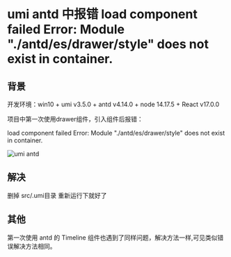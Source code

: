 # umi antd 中报错 load component failed Error: Module "./antd/es/drawer/style" does not exist in container.

## 背景

开发环境：win10 + umi v3.5.0 + antd v4.14.0 + node 14.17.5 + React v17.0.0

项目中第一次使用drawer组件，引入组件后报错：

load component failed Error: Module "./antd/es/drawer/style" does not exist in container.

![umi antd](/static/images/26_1.png)

## 解决

删掉 src/.umi目录 重新运行下就好了

## 其他

第一次使用 antd 的 Timeline 组件也遇到了同样问题，解决方法一样,可见类似错误解决方法相同。
